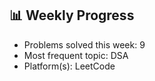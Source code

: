 

<!-- STATS-START -->
## 📊 Weekly Progress

- Problems solved this week: 9
- Most frequent topic: DSA
- Platform(s): LeetCode
<!-- STATS-END -->
